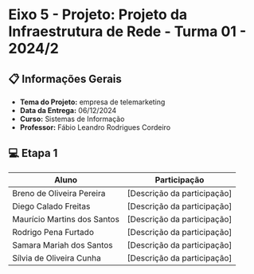 # Eixo 5 - Projeto: Projeto da Infraestrutura de Rede - Turma 01 - 2024/2

## 📋 Informações Gerais 

- **Tema do Projeto:** empresa de telemarketing
- **Data da Entrega:** 06/12/2024
- **Curso:** Sistemas de Informação
- **Professor:** Fábio Leandro Rodrigues Cordeiro

## 💻 Etapa 1

| Aluno                | Participação                             |
|----------------------|-----------------------------------------|
| Breno de Oliveira Pereira    | [Descrição da participação]             |
| Diego Calado Freitas    | [Descrição da participação]             |
| Maurício Martins dos Santos    | [Descrição da participação]             |
| Rodrigo Pena Furtado    | [Descrição da participação] |
| Samara Mariah dos Santos    | [Descrição da participação]             |
| Sílvia de Oliveira Cunha    | [Descrição da participação]             |







